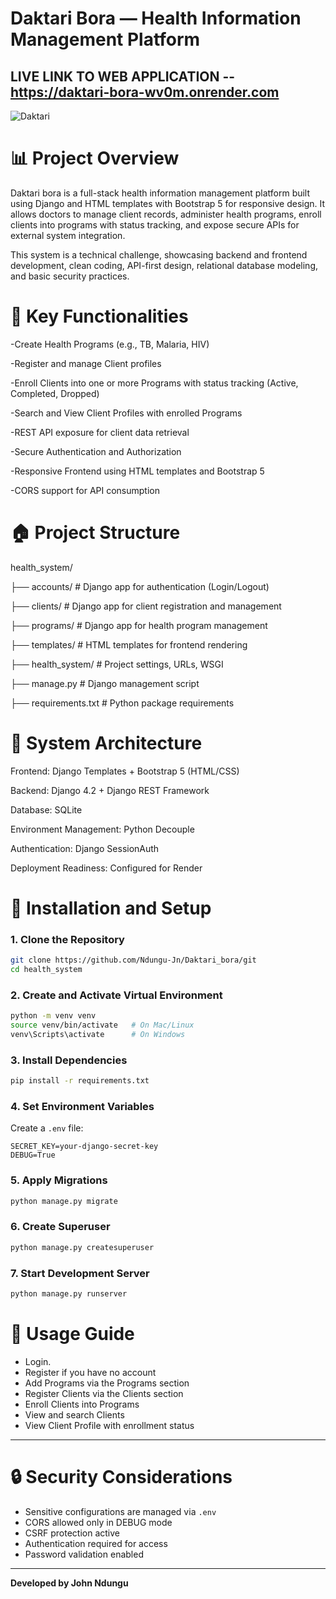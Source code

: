 # Daktari  Bora — Health Information Management Platform

## LIVE LINK TO WEB APPLICATION -- https://daktari-bora-wv0m.onrender.com


![Daktari](https://github.com/user-attachments/assets/a64719f5-049e-4026-9775-0ef81044c304)


# 📊 Project Overview

Daktari bora is a full-stack health information management platform built using Django and HTML templates with Bootstrap 5 for responsive design. It allows doctors to manage client records, administer health programs, enroll clients into programs with status tracking, and expose secure APIs for external system integration.

This system is a technical challenge, showcasing backend and frontend development, clean coding, API-first design, relational database modeling, and basic security practices.



# 📃 Key Functionalities

-Create Health Programs (e.g., TB, Malaria, HIV)

-Register and manage Client profiles

-Enroll Clients into one or more Programs with status tracking (Active, Completed, Dropped)

-Search and View Client Profiles with enrolled Programs

-REST API exposure for client data retrieval

-Secure Authentication and Authorization

-Responsive Frontend using HTML templates and Bootstrap 5

-CORS support for API consumption



# 🏠 Project Structure

health_system/

├── accounts/ # Django app for authentication (Login/Logout)

├── clients/           # Django app for client registration and management

├── programs/          # Django app for health program management

├── templates/         # HTML templates for frontend rendering

├── health_system/     # Project settings, URLs, WSGI

├── manage.py          # Django management script

├── requirements.txt   # Python package requirements



# 🧰 System Architecture

Frontend: Django Templates + Bootstrap 5 (HTML/CSS)

Backend: Django 4.2 + Django REST Framework

Database: SQLite

Environment Management: Python Decouple

Authentication: Django SessionAuth

Deployment Readiness: Configured for Render


# 🚀 Installation and Setup

### 1. Clone the Repository
```bash
git clone https://github.com/Ndungu-Jn/Daktari_bora/git
cd health_system
```

### 2. Create and Activate Virtual Environment
```bash
python -m venv venv
source venv/bin/activate   # On Mac/Linux
venv\Scripts\activate      # On Windows
```

### 3. Install Dependencies
```bash
pip install -r requirements.txt
```

### 4. Set Environment Variables
Create a `.env` file:
```env
SECRET_KEY=your-django-secret-key
DEBUG=True
```

### 5. Apply Migrations
```bash
python manage.py migrate
```

### 6. Create Superuser
```bash
python manage.py createsuperuser
```

### 7. Start Development Server
```bash
python manage.py runserver
```


# 📒 Usage Guide

- Login.
- Register if you have no account
- Add Programs via the Programs section
- Register Clients via the Clients section
- Enroll Clients into Programs
- View and search Clients
- View Client Profile with enrollment status

---

# 🔒 Security Considerations

- Sensitive configurations are managed via `.env`
- CORS allowed only in DEBUG mode
- CSRF protection active
- Authentication required for access
- Password validation enabled

---


**Developed by John Ndungu**
















